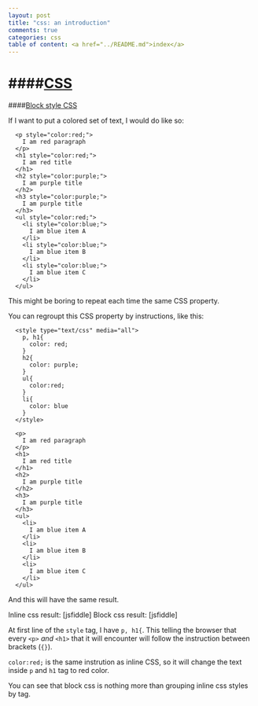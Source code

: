 ```yaml
---
layout: post
title: "css: an introduction"
comments: true
categories: css
table of content: <a href="../README.md">index</a>
---
```


####[CSS](#css)
====

####[Block style CSS](#block-css)

If I want to put a colored set of text, I would do like so:

```
  <p style="color:red;">
    I am red paragraph
  </p>
  <h1 style="color:red;">
    I am red title
  </h1>
  <h2 style="color:purple;">
    I am purple title
  </h2>
  <h3 style="color:purple;">
    I am purple title
  </h3>
  <ul style="color:red;">
    <li style="color:blue;">
      I am blue item A
    </li>
    <li style="color:blue;">
      I am blue item B
    </li>
    <li style="color:blue;">
      I am blue item C
    </li>
  </ul>
```

This might be boring to repeat each time
the same CSS property.

You can regroupt this CSS property by instructions, like this:
```
  <style type="text/css" media="all">
    p, h1{
      color: red;
    }
    h2{
      color: purple;
    }
    ul{
      color:red;
    }
    li{
      color: blue
    }
  </style>

  <p>
    I am red paragraph
  </p>
  <h1>
    I am red title
  </h1>
  <h2>
    I am purple title
  </h2>
  <h3>
    I am purple title
  </h3>
  <ul>
    <li>
      I am blue item A
    </li>
    <li>
      I am blue item B
    </li>
    <li>
      I am blue item C
    </li>
  </ul>
```
And this will have the same result.

Inline css result: [jsfiddle]
Block css result: [jsfiddle]

At first line of the ``style`` tag,
I have ``p, h1{``. This telling the browser that every ``<p>`` _and_ ``<h1>``
that it will encounter will follow the instruction between brackets (``{}``).

``color:red;`` is the same instrution as inline CSS, so it will change the text inside
``p`` and ``h1`` tag to red color.

You can see that block css is nothing more than grouping inline css styles by tag.

